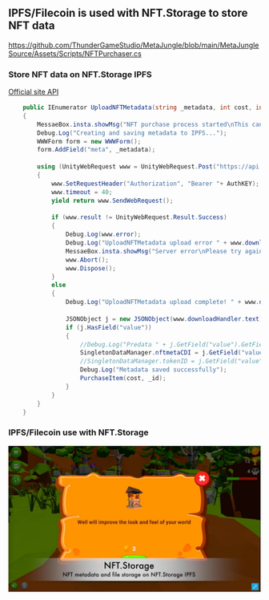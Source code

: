 ## IPFS/Filecoin is used with NFT.Storage to store NFT data


https://github.com/ThunderGameStudio/MetaJungle/blob/main/MetaJungleSource/Assets/Scripts/NFTPurchaser.cs

### Store NFT data on NFT.Storage IPFS
[Official site API](https://nft.storage/api-docs/)

``` C#
    public IEnumerator UploadNFTMetadata(string _metadata, int cost, int _id)
    {
        MessaeBox.insta.showMsg("NFT purchase process started\nThis can up to minute", false);
        Debug.Log("Creating and saving metadata to IPFS...");
        WWWForm form = new WWWForm();
        form.AddField("meta", _metadata);

        using (UnityWebRequest www = UnityWebRequest.Post("https://api.nft.storage/store", form))
        {
            www.SetRequestHeader("Authorization", "Bearer "+ AuthKEY);
            www.timeout = 40;
            yield return www.SendWebRequest();

            if (www.result != UnityWebRequest.Result.Success)
            {
                Debug.Log(www.error);
                Debug.Log("UploadNFTMetadata upload error " + www.downloadHandler.text);
                MessaeBox.insta.showMsg("Server error\nPlease try again", true);
                www.Abort();
                www.Dispose();
            }
            else
            {
                Debug.Log("UploadNFTMetadata upload complete! " + www.downloadHandler.text);

                JSONObject j = new JSONObject(www.downloadHandler.text);
                if (j.HasField("value"))
                {
                    //Debug.Log("Predata " + j.GetField("value").GetField("ipnft").stringValue);
                    SingletonDataManager.nftmetaCDI = j.GetField("value").GetField("url").stringValue; //ipnft
                    //SingletonDataManager.tokenID = j.GetField("value").GetField("ipnft").stringValue; //ipnft
                    Debug.Log("Metadata saved successfully");
                    PurchaseItem(cost, _id);
                }
            }
        }
    }
```
### IPFS/Filecoin use with NFT.Storage 
![NFT.Storage use](/Images/NFT.Storage.jpg)
